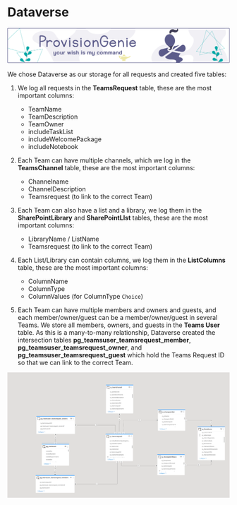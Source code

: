 # Dataverse

![header image](../media/index/Genie_Header.png)

We chose Dataverse as our storage for all requests and created five tables:

1. We log all requests in the **TeamsRequest** table, these are the most important columns:
    - TeamName
    - TeamDescription
    - TeamOwner
    - includeTaskList
    - includeWelcomePackage
    - includeNotebook

2. Each Team can have multiple channels, which we log in the **TeamsChannel** table, these are the most important columns:
    - Channelname
    - ChannelDescription
    - Teamsrequest (to link to the correct Team)

3. Each Team can also have a list and a library, we log them in the **SharePointLibrary** and **SharePointLIst** tables, these are the most important columns:
    - LibraryName / ListName
    - Teamsrequest (to link to the correct Team)

4. Each List/Library can contain columns, we log them in the **ListColumns** table, these are the most important columns:
    - ColumnName
    - ColumnType
    - ColumnValues (for ColumnType `Choice`)

5. Each Team can have multiple members and owners and guests, and each member/owner/guest can be a member/owner/guest in several Teams. We store all members, owners, and guests in the **Teams User** table. As this is a many-to-many relationship, Dataverse created the intersection tables **pg_teamsuser_teamsrequest_member**, **pg_teamsuser_teamsrequest_owner**, and **pg_teamsuser_teamsrequest_guest** which hold the Teams Request ID so that we can link to the correct Team.

![Dataverse-datamodel](../media/corecomponents/dataverse-datamodel.png)
